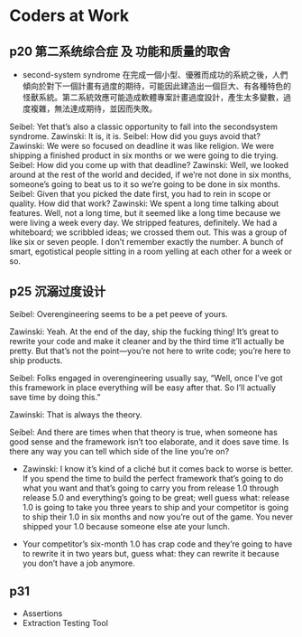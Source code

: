 # Coders at Work

## p20 第二系统综合症 及 功能和质量的取舍
   - second-system syndrome
   在完成一個小型、優雅而成功的系統之後，人們傾向於對下一個計畫有過度的期待，可能因此建造出一個巨大、有各種特色的怪獸系統。第二系統效應可能造成軟體專案計畫過度設計，產生太多變數，過度複雜，無法達成期待，並因而失敗。

Seibel: Yet that’s also a classic opportunity to fall into the secondsystem syndrome.
Zawinski: It is, it is.
Seibel: How did you guys avoid that?
Zawinski: We were so focused on deadline it was like religion. We were shipping a finished product in six months or we were going to die trying.
Seibel: How did you come up with that deadline?
Zawinski: Well, we looked around at the rest of the world and decided, if we’re not done in six months, someone’s going to beat us to it so we’re going to be done in six months.
Seibel: Given that you picked the date first, you had to rein in scope or quality. How did that work?
Zawinski: We spent a long time talking about features. Well, not a long time, but it seemed like a long time because we were living a week every day. We stripped features, definitely. We had a whiteboard; we scribbled ideas; we crossed them out. This was a group of like six or seven people. I don’t remember exactly the number. A bunch of smart, egotistical people sitting in a room yelling at each other for a week or so.


## p25 沉溺过度设计

Seibel: Overengineering seems to be a pet peeve of yours.

Zawinski: Yeah. At the end of the day, ship the fucking thing! It’s great to rewrite your code and make it cleaner and by the third time it’ll actually be pretty. But that’s not the point—you’re not here to write code; you’re here to ship products. 

Seibel: Folks engaged in overengineering usually say, “Well, once I’ve got this framework in place everything will be easy after that. So I’ll actually save time by doing this.”

Zawinski: That is always the theory.

Seibel: And there are times when that theory is true, when someone has good sense and the framework isn’t too elaborate, and it does save time. Is there any way you can tell which side of the line you’re on?

* Zawinski: I know it’s kind of a cliché but it comes back to worse is better. If you spend the time to build the perfect framework that’s going to do what you want and that’s going to carry you from release 1.0 through release 5.0 and everything’s going to be great; well guess what: release 1.0 is going to take you three years to ship and your
competitor is going to ship their 1.0 in six months and now you’re out of the game. You never shipped your 1.0 because someone else ate 
your lunch.

* Your competitor’s six-month 1.0 has crap code and they’re going to have to rewrite it in two years but, guess what: they can rewrite it because you don’t have a job anymore.

## p31
   - Assertions
   - Extraction
   Testing Tool

